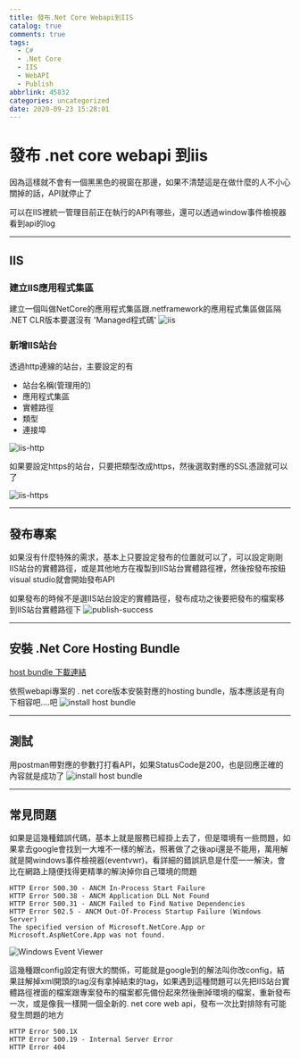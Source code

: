 ```yaml
---
title: 發布.Net Core Webapi到IIS
catalog: true
comments: true
tags:
  - C#
  - .Net Core
  - IIS
  - WebAPI
  - Publish
abbrlink: 45832
categories: uncategorized
date: 2020-09-23 15:28:01
---
```

# 發布 .net core webapi 到iis



因為這樣就不會有一個黑黑色的視窗在那邊，如果不清楚這是在做什麼的人不小心關掉的話，API就停止了

可以在IIS裡統一管理目前正在執行的API有哪些，還可以透過window事件檢視器看到api的log

---
## IIS
### 建立IIS應用程式集區
建立一個叫做NetCore的應用程式集區跟.netframework的應用程式集區做區隔
.NET CLR版本要選沒有 'Managed程式碼'
![iis](發布-Net-Core-Webapi到IIS/r1.png)
### 新增IIS站台
透過http連線的站台，主要設定的有
- 站台名稱(管理用的)
- 應用程式集區
- 實體路徑
- 類型
- 連接埠
  
![iis-http](發布-Net-Core-Webapi到IIS/r2.png)

如果要設定https的站台，只要把類型改成https，然後選取對應的SSL憑證就可以了

![iis-https](發布-Net-Core-Webapi到IIS/r3.png)

---

## 發布專案
如果沒有什麼特殊的需求，基本上只要設定發布的位置就可以了，可以設定剛剛IIS站台的實體路徑，或是其他地方在複製到IIS站台實體路徑裡，然後按發布按鈕visual studio就會開始發布API



如果發布的時候不是選IIS站台設定的實體路徑，發布成功之後要把發布的檔案移到IIS站台實體路徑下
![publish-success](發布-Net-Core-Webapi到IIS/r5.png)

---

## 安裝 .Net Core Hosting Bundle
[host bundle 下載連結 ](發布-Net-Core-Webapi到IIS/https://dotnet.microsoft.com/download/dotnet-core/current/runtime)

依照webapi專案的 . net core版本安裝對應的hosting bundle，版本應該是有向下相容吧....吧
![install host bundle](發布-Net-Core-Webapi到IIS/r6.png)

---
## 測試
用postman帶對應的參數打打看API，如果StatusCode是200，也是回應正確的內容就是成功了
![install host bundle](發布-Net-Core-Webapi到IIS/r7.png)

---

## 常見問題

如果是這幾種錯誤代碼，基本上就是服務已經掛上去了，但是環境有一些問題，如果拿去google會找到一大堆不一樣的解法，照著做了之後api還是不能用，萬用解就是開windows事件檢視器(eventvwr)，看詳細的錯誤訊息是什麼一一解決，會比在網路上隨便找得更精準的解決掉你自己環境的問題
```
HTTP Error 500.30 - ANCM In-Process Start Failure
HTTP Error 500.38 - ANCM Application DLL Not Found
HTTP Error 500.31 - ANCM Failed to Find Native Dependencies
HTTP Error 502.5 - ANCM Out-Of-Process Startup Failure (Windows Server)
The specified version of Microsoft.NetCore.App or Microsoft.AspNetCore.App was not found.
```
![Windows Event Viewer](發布-Net-Core-Webapi到IIS/r8.png)


這幾種跟config設定有很大的關係，可能就是google到的解法叫你改config，結果註解掉xml開頭的tag沒有拿掉結束的tag，如果遇到這種問題可以先把IIS站台實體路徑裡面的檔案跟專案發布的檔案都先備份起來然後刪掉環境的檔案，重新發布一次，或是像我一樣開一個全新的. net core web api，發布一次比對排除有可能發生問題的地方
```
HTTP Error 500.1X
HTTP Error 500.19 - Internal Server Error
HTTP Error 404
```